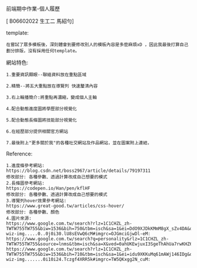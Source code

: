 前端期中作業-個人履歷

[ B06602022 生工二 馬紹勻]

template:

    在嘗試了眾多模板後，深刻體會到要修改別人的模板內容是多麼麻煩xD ，因此我最後打算自己劃分排版，沒有採用任何template。

網站特色:

    1.重要資訊顯眼--聯絡資料放在重點區域
    
    2.精簡--將五大重點放在導覽列 快速釐清內容
    
    3.右上輪播簡介:將重點再濃縮，變成個人主軸
    
    4.配合動態進度圖將學歷部分視覺化
    
    5.配合動態長條圖將技能部分視覺化
    
    6.在經歷部分提供相關官方網站
    
    7.最後附上"更多關於我"的各種社交網站及作品網站，並在圖案附上連結，

Reference:

    1.進度條參考網站:
    https://blog.csdn.net/boss2967/article/details/79197311
    修改部分: 各種參數、透過計算改成自己想要的模式
    2.長條圖參考網站:
    https://codepen.io/Han/pen/kflHF
    修改部分: 各種參數、透過計算改成自己想要的模式
    3.導覽列hover效果參考網站:
    https://www.great-good.tw/articles/css-hover/
    修改部分: 各種參數、顏色
    4.圖片來源:
    https://www.google.com.tw/search?rlz=1C1CHZL_zh-TWTW755TW755&biw=1536&bih=750&tbm=isch&sa=1&ei=DdO9XJDkKMmM8gX_sZv4DA&q=double+major&oq=double+major&gs_l=img.3..0i19l10.11142.14934..15083...1.0..1.75.590.13......2....1..gws-wiz-img.....0..0j0i30.lU8sEVwQ6cM#imgrc=OJGmciGjwDl-eM:
    https://www.google.com.tw/search?q=personality&rlz=1C1CHZL_zh-TWTW755TW755&source=lnms&tbm=isch&sa=X&ved=0ahUKEwjuxI3SgeThAhUa7rwKHZ6pDt4Q_AUIDigB&biw=1536&bih=710#imgrc=GrTIK8HQro68wM:
    https://www.google.com.tw/search?rlz=1C1CHZL_zh-TWTW755TW755&biw=1536&bih=710&tbm=isch&sa=1&ei=idu9XKKuMq61mAWj146IDg&q=hobbies&oq=hobbies&gs_l=img.3..0l3j0i30l7.15101.16622..16722...1.0..0.44.330.8......1....1..gws-wiz-img.......0i10i24.Tczgf4XRR5k#imgrc=TW5QKxgg2N_cuM:
    
    
